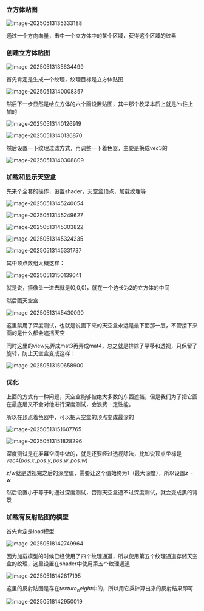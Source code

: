 ### 立方体贴图

![image-20250513135333188](C:\Users\SOF\Desktop\OpenGL笔记\assets\image-20250513135333188.png)

通过一个方向向量，击中一个立方体中的某个区域，获得这个区域的纹素

### 创建立方体贴图

![image-20250513135634499](C:\Users\SOF\Desktop\OpenGL笔记\assets\image-20250513135634499.png)

首先肯定是生成一个纹理，纹理目标是立方体贴图

![image-20250513140008357](C:\Users\SOF\Desktop\OpenGL笔记\assets\image-20250513140008357.png)

然后下一步显然是给立方体的六个面设置贴图，其中那个枚举本质上就是$int$往上加的

![image-20250513140126919](C:\Users\SOF\Desktop\OpenGL笔记\assets\image-20250513140126919.png)

![image-20250513140136870](C:\Users\SOF\Desktop\OpenGL笔记\assets\image-20250513140136870.png)

然后设置一下纹理过滤方式，再调整一下着色器，主要是换成$vec3$的

![image-20250513140308809](C:\Users\SOF\Desktop\OpenGL笔记\assets\image-20250513140308809.png)

### 加载和显示天空盒

先来个全套的操作，设置shader，天空盒顶点，加载纹理等

![image-20250513145240054](C:\Users\SOF\Desktop\OpenGL笔记\assets\image-20250513145240054.png)

![image-20250513145249627](C:\Users\SOF\Desktop\OpenGL笔记\assets\image-20250513145249627.png)

![image-20250513145303822](C:\Users\SOF\Desktop\OpenGL笔记\assets\image-20250513145303822.png)

![image-20250513145324235](C:\Users\SOF\Desktop\OpenGL笔记\assets\image-20250513145324235.png)

![image-20250513145331737](C:\Users\SOF\Desktop\OpenGL笔记\assets\image-20250513145331737.png)

其中顶点数组大概这样：

![image-20250513150139041](C:\Users\SOF\Desktop\OpenGL笔记\assets\image-20250513150139041.png)

就是说，摄像头一进去就是(0,0,0)，就在一个边长为2的立方体的中间

然后画天空盒

![image-20250513145430090](C:\Users\SOF\Desktop\OpenGL笔记\assets\image-20250513145430090.png)

这里禁用了深度测试，也就是说画下来的天空盒永远是最下面那一层，不管接下来画的是什么都会遮挡天空

同时这里的view先弄成mat3再弄成mat4，总之就是排除了平移和透视，只保留了旋转，防止天空盒变成这样：

![image-20250513150658900](C:\Users\SOF\Desktop\OpenGL笔记\assets\image-20250513150658900.png)

### 优化

上面的方式有一种问题，天空盒能够被绝大多数的东西遮挡，但是我们为了把它画在最底层又不会对他进行深度测试，会浪费一定性能。

所以在顶点着色器中，可以把天空盒的顶点变成最深的

![image-20250513151607765](C:\Users\SOF\Desktop\OpenGL笔记\assets\image-20250513151607765.png)

![image-20250513151828296](C:\Users\SOF\Desktop\OpenGL笔记\assets\image-20250513151828296.png)

深度测试是在屏幕空间中做的，就是还要经过透视除法，比如说顶点坐标是$vec4(pos.x, pos.y, pos.w, pos.w)$

$z/w$就是透视完之后的深度值，需要让这个值始终为1（最大深度），所以设置$z=w$

然后设置小于等于时通过深度测试，否则天空盒通不过深度测试，就会变成黑的背景

### 加载有反射贴图的模型

首先肯定是load模型

![image-20250518142749964](C:\Users\SOF\Desktop\OpenGL笔记\assets\image-20250518142749964.png)

因为加载模型的时候已经使用了四个纹理通道，所以使用第五个纹理通道存储天空盒的纹理，这里设置在shader中使用第五个纹理通道

![image-20250518142817195](C:\Users\SOF\Desktop\OpenGL笔记\assets\image-20250518142817195.png)

这里的反射贴图是存在$texture_height$中的，所以用它乘计算出来的反射结果即可

![image-20250518142950019](C:\Users\SOF\Desktop\OpenGL笔记\assets\image-20250518142950019.png)
